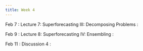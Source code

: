 ```yaml
---
title: Week 4
---
```


Feb 7
: Lecture 7: Superforecasting III: Decomposing Problems
    :  

Feb 9
: Lecture 8: Superforecasting IV: Ensembling
    :  

Feb 11
: Discussion 4
    :   